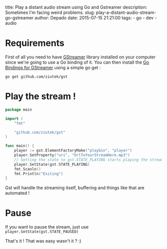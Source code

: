 title: Play a distant audio stream using Go and Gstreamer
description: Sometimes I'm facing weird problems.
slug: play-a-distant-audio-stream-go-gstreamer
author: Depado
date: 2015-07-15 21:21:00
tags:
    - go
    - dev
    - audio


# Requirements
First of all you need to have [GStreamer](http://gstreamer.freedesktop.org/) library installed on your computer since we're going to use a Go binding of it.
You can then install the [Go Bindings for GStreamer](https://github.com/ziutek/gst) using a simple go get :

```
go get github.com/ziutek/gst
```

# Play the stream !

```go
package main

import (
    "fmt"

    "github.com/ziutek/gst"
)

func main() {
    player := gst.ElementFactoryMake("playbin", "player")
    player.SetProperty("uri", "UrlToYourStreamHere.mp3")
    // Setting the state to gst.STATE_PLAYING starts playing the stream
    player.SetState(gst.STATE_PLAYING)
    fmt.Scanln()
    fmt.Println("Exiting")
}
```
Gst will handle the streaming itself, buffering and things like that are automated !

# Pause
If you want to pause the stream, just use `player.SetState(gst.STATE_PAUSED)`

That's it ! That was easy wasn't it ? :)
